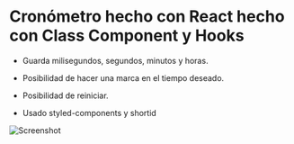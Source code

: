 # Cronómetro hecho con React hecho con Class Component y Hooks

* Guarda milisegundos, segundos, minutos y horas.
* Posibilidad de hacer una marca en el tiempo deseado.
* Posibilidad de reiniciar.

* Usado styled-components y shortid


![Screenshot](https://github.com/gavrilciunterei/Cronometro-React-Class/blob/master/screenShot.PNG)
